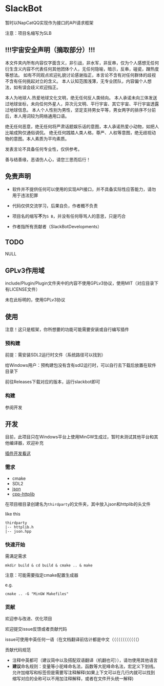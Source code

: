 # SlackBot

暂时以NapCatQQ实现作为接口的API请求框架

注意：项目名缩写为SLB

## !!!宇宙安全声明（摘取部分）!!!

本文件夹内所有内容仅字面含义，非引战，非水军，非反串，仅为个人感想无任何衍生含义内容不代表任何其他团体个人，无任何隐喻，暗示，反串，碰瓷，蹭热度等想法。
如有不同观点欢迎礼貌讨论感谢指正，本言论不含有对任何群体的歧视不含有任何挑起对立的含义。
本人认知范围浅薄，无专业团队，内容偏个人想法，如有误会歧义欢迎指正。

本人为地球人.热爱地球文化文明，绝无任何反人类倾向。
本人承诺未向三体发送过地球坐标，未向任何外星人，异次元文明、平行宇宙、其它宇宙、平行宇宙透露过地球信息。
本人个人性别为男性，坚定支持男女平等，男女两字的排序不分前后，本人用词较为网络通用口语。

绝无任何恶意，绝无任何将严肃话题娱乐话的意图，本人承诺热爱小动物，如把人比喻成狗仅通俗调侃。
绝无任何践踏人类人格，尊严、人权等意图，绝无歧视动物的意图。本人素质为平均素质。

发表言论不具备任何专业性，仅供参考。

善与结善缘，恶语伤人心，请您三思而后行！

## 免责声明

- 软件并不提供任何可以使用的实现API接口，并不具备实际性应答能力，请勿用于违法犯罪

- 代码仅供交流学习，后果自负，作者概不负责

- 项目名的缩写**不**为```S B```，并没有任何辱骂人的意思，只是巧合

- 作者指所有贡献者（SlackBotDevelopments）

## TODO

NULL

## GPLv3作用域

include/Plugin/Plugin文件夹中的内容不使用GPLv3协议，使用MIT（对应目录下有LICENSE文件）

未在此标明的，使用GPLv3协议

## 使用

注意！这只是框架，你所想要的功能可能需要安装或自行编写插件

### 预构建

前提：需安装SDL2运行时文件（系统路径可以找到）

给Windows用户：预构建包没有含有sdl2运行时，可以自行去下载后放置在软件目录下

前往Releases下载对应的版本，运行slackbot即可

### 构建

参阅开发

## 开发

目前，此项目只在Windows平台上使用MinGW生成过，暂时未测试其他平台和其他编译器，欢迎补充

[插件开发看这](./doc/Plugin.md)

### 需求

- cmake
- SDL2
- [json](https://github.com/nlohmann/json)
- [cpp-httplib](https://github.com/yhirose/cpp-httplib)

在项目根目录创建名为```thirdparty```的文件夹，其中放入json和httplib的头文件

like this
```
thirdparty
|-- httplib.h
|-- json.hpp
```

### 快速开始

需满足需求

```shell
mkdir build & cd build & cmake .. & make
```

注意：可能需要指定cmake配置生成器

e.g.
```shell
cmake .. -G "MinGW Makefiles"
```

### 贡献

欢迎参与改进、优化项目

欢迎提交issue反馈或者贡献代码

issue可使用中英任何一语（在文档翻译前估计都是中文（（（（（（（（（（（（）

贡献代码规范

- 注释中英都可（建议简中以及搭配双语翻译（机翻也可）），请勿使用其他语言
- **建议**命名规则：变量等小驼峰命名法，函数等大驼峰命名法，宏定义下划线。允许加缩写和标签但是需要写注释解释(如果上下文可以在几行内就可以找到缩写对应的全称可以不用加注释解释，或者在文件开头统一解释)